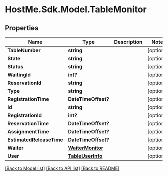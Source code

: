 # HostMe.Sdk.Model.TableMonitor
## Properties

Name | Type | Description | Notes
------------ | ------------- | ------------- | -------------
**TableNumber** | **string** |  | [optional] 
**State** | **string** |  | [optional] 
**Status** | **string** |  | [optional] 
**WaitingId** | **int?** |  | [optional] 
**ReservationId** | **string** |  | [optional] 
**Type** | **string** |  | [optional] 
**RegistrationTime** | **DateTimeOffset?** |  | [optional] 
**Id** | **string** |  | [optional] 
**RegistrationId** | **int?** |  | [optional] 
**ReservationTime** | **DateTimeOffset?** |  | [optional] 
**AssignmentTime** | **DateTimeOffset?** |  | [optional] 
**EstimatedReleaseTime** | **DateTimeOffset?** |  | [optional] 
**Waiter** | [**WaiterMonitor**](WaiterMonitor.md) |  | [optional] 
**User** | [**TableUserInfo**](TableUserInfo.md) |  | [optional] 

[[Back to Model list]](../README.md#documentation-for-models) [[Back to API list]](../README.md#documentation-for-api-endpoints) [[Back to README]](../README.md)

